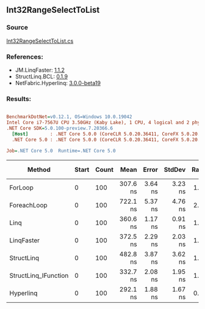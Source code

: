 ﻿## Int32RangeSelectToList

### Source
[Int32RangeSelectToList.cs](../LinqBenchmarks/Int32/Range/Int32RangeSelectToList.cs)

### References:
- JM.LinqFaster: [1.1.2](https://www.nuget.org/packages/JM.LinqFaster/1.1.2)
- StructLinq.BCL: [0.1.9](https://www.nuget.org/packages/StructLinq.BCL/0.1.9)
- NetFabric.Hyperlinq: [3.0.0-beta19](https://www.nuget.org/packages/NetFabric.Hyperlinq/3.0.0-beta19)

### Results:
``` ini

BenchmarkDotNet=v0.12.1, OS=Windows 10.0.19042
Intel Core i7-7567U CPU 3.50GHz (Kaby Lake), 1 CPU, 4 logical and 2 physical cores
.NET Core SDK=5.0.100-preview.7.20366.6
  [Host]        : .NET Core 5.0.0 (CoreCLR 5.0.20.36411, CoreFX 5.0.20.36411), X64 RyuJIT
  .NET Core 5.0 : .NET Core 5.0.0 (CoreCLR 5.0.20.36411, CoreFX 5.0.20.36411), X64 RyuJIT

Job=.NET Core 5.0  Runtime=.NET Core 5.0  

```
|               Method | Start | Count |     Mean |   Error |  StdDev | Ratio | RatioSD |  Gen 0 | Gen 1 | Gen 2 | Allocated |
|--------------------- |------ |------ |---------:|--------:|--------:|------:|--------:|-------:|------:|------:|----------:|
|              ForLoop |     0 |   100 | 307.6 ns | 3.64 ns | 3.23 ns |  1.00 |    0.00 | 0.5660 |     - |     - |    1184 B |
|          ForeachLoop |     0 |   100 | 722.1 ns | 5.37 ns | 4.76 ns |  2.35 |    0.02 | 0.5922 |     - |     - |    1240 B |
|                 Linq |     0 |   100 | 360.6 ns | 1.17 ns | 0.91 ns |  1.17 |    0.01 | 0.2599 |     - |     - |     544 B |
|           LinqFaster |     0 |   100 | 372.5 ns | 2.29 ns | 2.03 ns |  1.21 |    0.01 | 0.6232 |     - |     - |    1304 B |
|           StructLinq |     0 |   100 | 482.8 ns | 3.87 ns | 3.62 ns |  1.57 |    0.02 | 0.5808 |     - |     - |    1216 B |
| StructLinq_IFunction |     0 |   100 | 332.7 ns | 2.08 ns | 1.95 ns |  1.08 |    0.01 | 0.5813 |     - |     - |    1216 B |
|            Hyperlinq |     0 |   100 | 292.1 ns | 1.88 ns | 1.67 ns |  0.95 |    0.01 | 0.2446 |     - |     - |     512 B |
